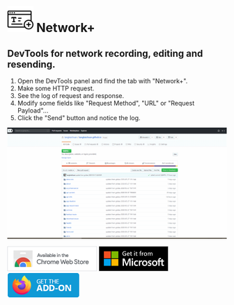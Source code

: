 # <img src="images/icon.svg" height="60px"/> Network+

## DevTools for network recording, editing and resending.

1. Open the DevTools panel and find the tab with "Network+".
2. Make some HTTP request.
3. See the log of request and response.
4. Modify some fields like "Request Method", "URL" or "Request Payload"...
5. Click the "Send" button and notice the log.

![screen_recording](images/screen_recording.gif)

[![Chrome Webstore](images/store-badges/chrome.png)](https://chrome.google.com/webstore/detail/network%2B/nfeeojenagochlldompjclkogikjlhlf)  [![Microsoft Edge](images/store-badges/edge.png)](https://microsoftedge.microsoft.com/addons/detail/egffgfkehfhpgdbbghodemkigancefap)  [![Mozilla Addons](images/store-badges/firefox.png)](https://addons.mozilla.org/firefox/addon/networkplus/)
